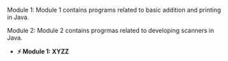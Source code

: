 Module 1: 
Module 1 contains programs related to basic addition and printing in Java.


Module 2: 
Module 2 contains progrmas related to developing scanners in Java.


- **⚡ Module 1: XYZZ**  
